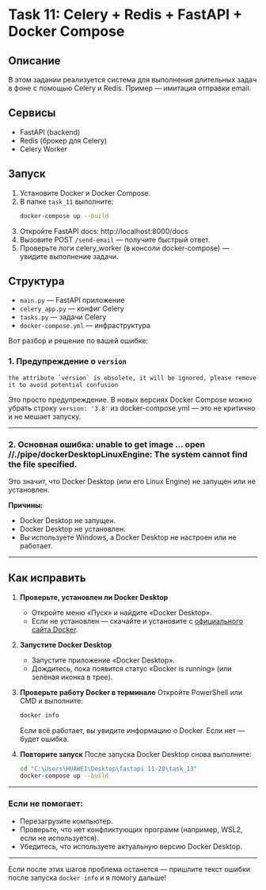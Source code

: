 # Task 11: Celery + Redis + FastAPI + Docker Compose

## Описание
В этом задании реализуется система для выполнения длительных задач в фоне с помощью Celery и Redis. Пример — имитация отправки email.

## Сервисы
- FastAPI (backend)
- Redis (брокер для Celery)
- Celery Worker

## Запуск
1. Установите Docker и Docker Compose.
2. В папке `task_11` выполните:
   ```sh
   docker-compose up --build
   ```
3. Откройте FastAPI docs: http://localhost:8000/docs
4. Вызовите POST `/send-email` — получите быстрый ответ.
5. Проверьте логи celery_worker (в консоли docker-compose) — увидите выполнение задачи.

## Структура
- `main.py` — FastAPI приложение
- `celery_app.py` — конфиг Celery
- `tasks.py` — задачи Celery
- `docker-compose.yml` — инфраструктура 

Вот разбор и решение по вашей ошибке:

### 1. Предупреждение о `version`
```
the attribute `version` is obsolete, it will be ignored, please remove it to avoid potential confusion
```
Это просто предупреждение. В новых версиях Docker Compose можно убрать строку `version: '3.8'` из docker-compose.yml — это не критично и не мешает запуску.

---

### 2. Основная ошибка: unable to get image ... open //./pipe/dockerDesktopLinuxEngine: The system cannot find the file specified.
Это значит, что Docker Desktop (или его Linux Engine) не запущен или не установлен.

**Причины:**
- Docker Desktop не запущен.
- Docker Desktop не установлен.
- Вы используете Windows, а Docker Desktop не настроен или не работает.

---

## Как исправить

1. **Проверьте, установлен ли Docker Desktop**
   - Откройте меню «Пуск» и найдите «Docker Desktop».
   - Если не установлен — скачайте и установите с [официального сайта Docker](https://www.docker.com/products/docker-desktop/).

2. **Запустите Docker Desktop**
   - Запустите приложение «Docker Desktop».
   - Дождитесь, пока появится статус «Docker is running» (или зелёная иконка в трее).

3. **Проверьте работу Docker в терминале**
   Откройте PowerShell или CMD и выполните:
   ```sh
   docker info
   ```
   Если всё работает, вы увидите информацию о Docker. Если нет — будет ошибка.

4. **Повторите запуск**
   После запуска Docker Desktop снова выполните:
   ```sh
   cd "C:\Users\HUAWEI\Desktop\fastapi 11-20\task_13"
   docker-compose up --build
   ```

---

### Если не помогает:
- Перезагрузите компьютер.
- Проверьте, что нет конфликтующих программ (например, WSL2, если не используется).
- Убедитесь, что используете актуальную версию Docker Desktop.

---

Если после этих шагов проблема останется — пришлите текст ошибки после запуска `docker info` и я помогу дальше! 